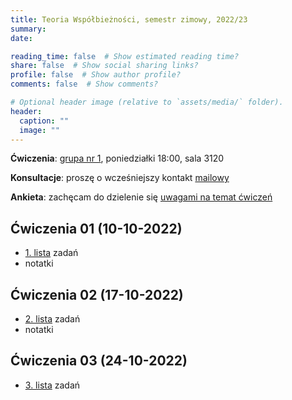 ```yaml
---
title: Teoria Współbieżności, semestr zimowy, 2022/23
summary: 
date: 

reading_time: false  # Show estimated reading time?
share: false  # Show social sharing links?
profile: false  # Show author profile?
comments: false  # Show comments?

# Optional header image (relative to `assets/media/` folder).
header:
  caption: ""
  image: ""
---
```


**Ćwiczenia**: [grupa nr 1](https://usosweb.mimuw.edu.pl/kontroler.php?_action=katalog2/przedmioty/pokazZajecia&zaj_cyk_id=495497&gr_nr=1), poniedziałki 18:00, sala 3120

**Konsultacje**: proszę o wcześniejszy kontakt [mailowy]()

**Ankieta**: zachęcam do dzielenie się [uwagami na temat ćwiczeń]()

## Ćwiczenia 01 (10-10-2022)
- [1. lista]() zadań
- notatki

## Ćwiczenia 02 (17-10-2022)
- [2. lista]() zadań
- notatki

## Ćwiczenia 03 (24-10-2022)
- [3. lista]() zadań
